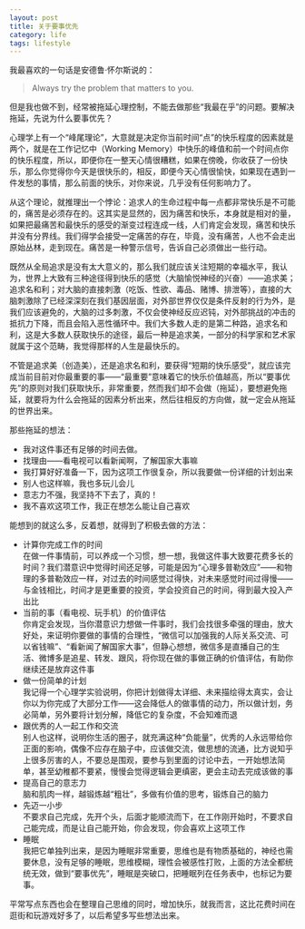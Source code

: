 ```yaml
---
layout: post
title: 关于要事优先
category: life
tags: lifestyle
---
```


我最喜欢的一句话是安德鲁·怀尔斯说的：  
> Always try the problem that matters to you.  

但是我也做不到，经常被拖延心理控制，不能去做那些“我最在乎”的问题。要解决拖延，先说为什么要事优先？  

心理学上有一个“峰尾理论”，大意就是决定你当前时间“点”的快乐程度的因素就是两个，就是在工作记忆中（Working Memory）中快乐的峰值和前一个时间点你的快乐程度，所以，即便你在一整天心情很糟糕，如果在傍晚，你收获了一份快乐，那么你觉得你今天是很快乐的，相反，即便今天心情很愉快，如果现在遇到一件发愁的事情，那么前面的快乐，对你来说，几乎没有任何影响力了。  

从这个理论，就推理出一个悖论：追求人的生命过程中每一点都非常快乐是不可能的，痛苦是必须存在的。这其实是显然的，因为痛苦和快乐，本身就是相对的量，如果把最痛苦和最快乐的感受的渐变过程连成一线，人们肯定会发现，痛苦和快乐并没有分界线。我们得学会接受一定痛苦的存在，毕竟，没有痛苦，人也不会走出原始丛林，走到现在。痛苦是一种警示信号，告诉自己必须做出一些行动。  

既然从全局追求是没有太大意义的，那么我们就应该关注短期的幸福水平，我认为，世界上大致有三种途径得到快乐的感觉（大脑愉悦神经的兴奋）——追求美；追求名和利；对大脑的直接刺激（吃饭、性欲、毒品、赌博、排泄等），直接的大脑刺激除了已经深深刻在我们基因层面，对外部世界仅仅是条件反射的行为外，是我们应该避免的，大脑的过多刺激，不仅会使神经反应迟钝，对外部挑战的冲击的抵抗力下降，而且会陷入恶性循环中。我们大多数人走的是第二种路，追求名和利，这是大多数人获取快乐的途径，最后一种是追求美，一部分的科学家和艺术家就属于这个范畴，我觉得那样的人生是最快乐的。  

不管是追求美（创造美），还是追求名和利，要获得“短期的快乐感受”，就应该完成当前目前对你最重要的事——“最重要”意味着它的快乐价值越高，所以“要事优先”的原则对我们获取快乐，非常重要，然而我们却不会做（拖延），要想避免拖延，就要将为什么会拖延的因素分析出来，然后往相反的方向做，就一定会从拖延的世界出来。  

那些拖延的想法：    

-  我对这件事还有足够的时间去做。
-  找理由——看电视可以看新闻啊，了解国家大事嘛  
-  我打算好好准备一下，因为这项工作很复杂，所以我要做一份详细的计划出来  
-  别人也这样嘛，我也多玩儿会儿  
-  意志力不强，我坚持不下去了，真的！
-  我不喜欢这项工作，我正在想怎么能让自己喜欢  

能想到的就这么多，反着想，就得到了积极去做的方法：  

-  计算你完成工作的时间  
在做一件事情前，可以养成一个习惯，想一想，我做这件事大致要花费多长的时间？我们潜意识中觉得时间还足够，可能是因为“心理多普勒效应”——和物理的多普勒效应一样，对过去的时间感觉过得快，对未来感觉时间过得慢——与金钱相比，时间才是更重要的投资，学会投资自己的时间，得到最大投入产出比  
-  当前的事（看电视、玩手机）的价值评估  
你肯定会发现，当你潜意识力想做一件事时，我们会找很多牵强的理由，放大好处，来证明你要做的事情的合理性，“微信可以加强我的人际关系交流、可以省钱嘛”、“看新闻了解国家大事”，但静心想想，微信多是直播自己的生活、微博多是追星、转发、跟风，将你现在做的事做正确的价值评估，有助你继续还是放弃这件事  
-  做一份简单的计划  
我记得一个心理学实验说明，你把计划做得太详细、未来描绘得太真实，会让你以为你完成了大部分工作——这会降低人的做事情的动力，所以做计划，务必简单，另外要将计划分解，降低它的复杂度，不会知难而退  
-  跟优秀的人一起工作和交流  
别人也这样，说明你生活的圈子，就充满这种“负能量”，优秀的人永远带给你正面的影响，偶像不应存在脑子中，应该做交流，做思想的流通，比方说知乎上很多厉害的人，不要总是围观，要参与到里面的讨论中去，一开始想法简单，甚至幼稚都不要紧，慢慢会觉得逻辑会更缜密，更会主动去完成该做的事  
-  提高自己的意志力  
脑和肌肉一样，越锻炼越“粗壮”，多做有价值的思考，锻炼自己的脑力  
-  先迈一小步  
不要求自己完成，先开个头，后面才能顺流而下，在工作刚开始时，不要求自己能完成，而是让自己能开始，你会发现，你会喜欢上这项工作  
- 睡眠  
我把它单独列出来，是因为睡眠非常重要，思维也是有物质基础的，神经也需要休息，没有足够的睡眠，思维模糊，理性会被感性打败，上面的方法全都统统无效，做到“要事优先”，睡眠是突破口，把睡眠列在任务表中，也标记为要事。

平常写点东西也会在整理自己思维的同时，增加快乐，就我而言，这比花费时间在逛街和玩游戏好多了，以后希望多写些想法出来。